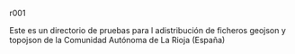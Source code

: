 r001

Este es un directorio de pruebas para l adistribución de ficheros geojson y topojson de la Comunidad Autónoma de La Rioja (España)
